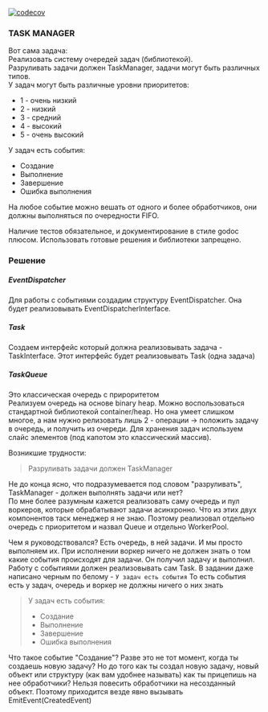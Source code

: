 [![codecov](https://codecov.io/gh/Delgus/taskmanager/branch/master/graph/badge.svg)](https://codecov.io/gh/Delgus/taskmanager)

### TASK MANAGER
Вот сама задача:  
Реализовать систему очередей задач (библиотекой).  
Разруливать задачи должен TaskManager, задачи могут быть различных типов.  
У задач могут быть различные уровни приоритетов:

- 1 - очень низкий
- 2 - низкий
- 3 - средний
- 4 - высокий
- 5 - очень высокий

У задач есть события:

- Создание
- Выполнение
- Завершение
- Ошибка выполнения

На любое событие можно вешать от одного и более обработчиков, они должны выполняться по очередности FIFO.

Наличие тестов обязательное, и документирование в стиле godoc плюсом. Использовать готовые решения и библиотеки 
запрещено.

### Решение

##### EventDispatcher  
Для работы с событиями создадим структуру EventDispatcher. Она будет реализовывать EventDispatcherInterface.

##### Task
Создаем интерфейс который должна реализовывать задача - TaskInterface. 
Этот интерфейс будет реализовывать Task (одна задача)

##### TaskQueue
Это классическая очередь с прироритетом  
Реализуем очередь на основе binary heap. Можно воспользоваться стандартной библиотекой container/heap. Но она умеет 
слишком многое, а нам нужно релизовать лишь 2 - операции -> положить задачу в очередь, и получить из очереди. Для хранения
 задач используем слайс элементов (под капотом это классический массив).
 
 Возникшие трудности:
 
 > Разруливать задачи должен TaskManager

Не до конца ясно, что подразумевается под словом "разруливать",  TaskManager - должен выполнять задачи или нет?  
По мне более разумным кажется реализовать саму очередь и пул воркеров, которые обрабатывают задачи асинхронно.
Что из этих двух компонентов таск менеджер я не знаю. Поэтому реализовал отдельно очередь с приоритетом и назвал Queue и 
отдельно WorkerPool.

Чем я руководствовался? Есть очередь, в ней задачи. И мы просто выполняем их. При исполнении воркер ничего не должен 
знать о том какие события происходят для задачи. Он получил задачу и выполнил. Работу с событиями должен реализовывать 
сам Task. В задании даже написано черным по белому - `У задач есть события` То есть события есть у задач, очередь и воркер 
не должны ничего о них знать

 > У задач есть события:
 >  
 >  - Создание
 >  - Выполнение
 >  - Завершение
 >  - Ошибка выполнения

Что такое событие "Создание"? Разве это не тот момент, когда ты создаешь новую задачу? Но до того как ты создал новую
 задачу, новый объект или структуру (как вам удобнее называть) как ты прицепишь на нее обработчики? Нельзя повесить обработчики 
 на несозданный объект. Поэтому приходится везде явно вызывать EmitEvent(CreatedEvent)
